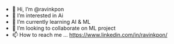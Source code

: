 - 👋 Hi, I’m @ravinkpon
- 👀 I’m interested in Ai
- 🌱 I’m currently learning AI & ML
- 💞️ I’m looking to collaborate on ML project
- 📫 How to reach me ... https://www.linkedin.com/in/ravinkpon/

<!---
ravinkpon/ravinkpon is a ✨ special ✨ repository because its `README.md` (this file) appears on your GitHub profile.
You can click the Preview link to take a look at your changes.
--->

